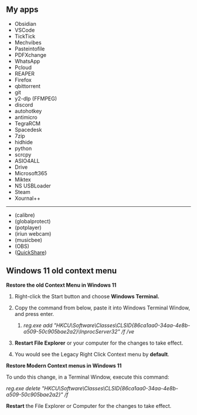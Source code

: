 
## My apps

- Obsidian
- VSCode
- TickTick
- Mechvibes
- Pasteintofile
- PDFXchange
- WhatsApp
- Pcloud
- REAPER
- Firefox
- qbittorrent
- git
- y2-dlp (FFMPEG)
- discord
- autohotkey
- antimicro
- TegraRCM
- Spacedesk
- 7zip
- hidhide
- python
- scrcpy
- ASIO4ALL
- Drive
- Microsoft365
- Miktex
- NS USBLoader
- Steam
- Xournal++
_____________________
- (calibre)
- (globalprotect)
- (potplayer)
- (iriun webcam)
- (musicbee)
- (OBS)
- ([QuickShare](https://www.geeksforgeeks.org/restore-win-missing-background-apps/))

## Windows 11 old context menu
**Restore the old Context Menu in Windows 11**

  

1. Right-click the Start button and choose **Windows Terminal.**
    
2. Copy the command from below, paste it into Windows Terminal Window, and press enter.
    
    1. _reg.exe add "HKCU\Software\Classes\CLSID\{86ca1aa0-34aa-4e8b-a509-50c905bae2a2}\InprocServer32" /f /ve_
        
3. **Restart File Explorer** or your computer for the changes to take effect.
    
4. You would see the Legacy Right Click Context menu by **default**.


**Restore Modern Context menus in Windows 11**

  

To undo this change, in a Terminal Window, execute this command:

_reg.exe delete "HKCU\Software\Classes\CLSID\{86ca1aa0-34aa-4e8b-a509-50c905bae2a2}" /f_

**Restart** the File Explorer or Computer for the changes to take effect.